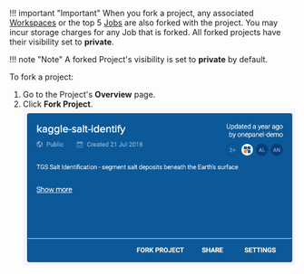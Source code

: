 !!! important "Important"
    When you fork a project, any associated [Workspaces](/workspaces/) or the top 5 [Jobs](/jobs/) are also forked with the project. You may incur storage charges for any Job that is forked.
    All forked projects have their visibility set to **private**.

!!! note "Note"
    A forked Project's visibility is set to **private** by default.

To fork a project:

1. Go to the Project's **Overview** page.
2. Click **Fork Project**.
![](../assets/img/forking-163451.png)